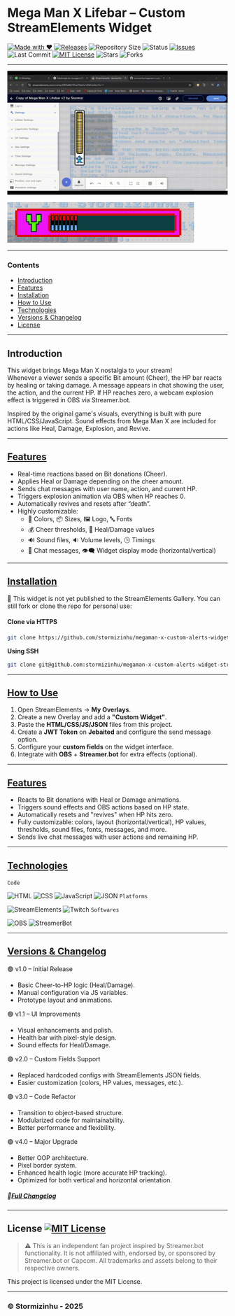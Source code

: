 # Mega Man X Lifebar – Custom StreamElements Widget  
[![Made with ❤️](https://img.shields.io/badge/Made%20with-%E2%9D%A4-blue)](https://beacons.ai/stormizinhu) [![Releases](https://img.shields.io/github/v/release/stormizinhu/megaman-x-custom-alerts-widget-stream-elements?label=Releases)](https://github.com/stormizinhu/megaman-x-custom-alerts-widget-stream-elements/releases) ![Repository Size](https://img.shields.io/github/repo-size/stormizinhu/megaman-x-custom-alerts-widget-stream-elements) ![Status](https://img.shields.io/badge/status-WIP-orange) [![Issues](https://img.shields.io/github/issues/stormizinhu/megaman-x-custom-alerts-widget-stream-elements?label=Issues)](https://github.com/stormizinhu/megaman-x-custom-alerts-widget-stream-elements/issues)  
![Last Commit](https://img.shields.io/github/last-commit/stormizinhu/megaman-x-custom-alerts-widget-stream-elements) [![MIT License](https://img.shields.io/badge/license-MIT-brightgreen.svg)](LICENSE) ![Stars](https://img.shields.io/github/stars/stormizinhu/megaman-x-custom-alerts-widget-stream-elements?style=social) ![Forks](https://img.shields.io/github/forks/stormizinhu/megaman-x-custom-alerts-widget-stream-elements)

---

![Vertical Demo](https://raw.githubusercontent.com/stormizinhu/megaman-x-lifebar-custom-widget-stream-elements/refs/heads/main/src/img/vertical.gif) 

![Horizontal Demo](https://raw.githubusercontent.com/stormizinhu/megaman-x-lifebar-custom-widget-stream-elements/refs/heads/main/src/img/horizontal.png)

---

### Contents
- [Introduction](#introduction)
- [Features](#features)
- [Installation](#installation)
- [How to Use](#how-to-use)
- [Technologies](#technologies)
- [Versions & Changelog](#versions-&-changelog)
- [License](#license)

---

## Introduction  
This widget brings Mega Man X nostalgia to your stream!  
Whenever a viewer sends a specific Bit amount (Cheer), the HP bar reacts by healing or taking damage. A message appears in chat showing the user, the action, and the current HP. If HP reaches zero, a webcam explosion effect is triggered in OBS via Streamer.bot.

Inspired by the original game's visuals, everything is built with pure HTML/CSS/JavaScript. Sound effects from Mega Man X are included for actions like Heal, Damage, Explosion, and Revive.

---
## [Features](#contents)

- Real-time reactions based on Bit donations (Cheer).
- Applies Heal or Damage depending on the cheer amount.
- Sends chat messages with user name, action, and current HP.
- Triggers explosion animation via OBS when HP reaches 0.
- Automatically revives and resets after “death”.
- Highly customizable:
  - 🎨 Colors, 📦 Sizes, 🖼️ Logo, 🔤 Fonts  
  - 💰 Cheer thresholds, 💊 Heal/Damage values  
  - 🔊 Sound files, 🔉 Volume levels, 🕒 Timings  
  - 💬 Chat messages, 👁️‍🗨️ Widget display mode (horizontal/vertical)

---

## [Installation](#contents)
📢 This widget is not yet published to the StreamElements Gallery. You can still fork or clone the repo for personal use:

#### Clone via HTTPS
```bash
git clone https://github.com/stormizinhu/megaman-x-custom-alerts-widget-stream-elements.git
```

**Using SSH**
```bash
git clone git@github.com:stormizinhu/megaman-x-custom-alerts-widget-stream-elements.git
```
---

## [How to Use](#contents)

1. Open StreamElements → **My Overlays**.
2. Create a new Overlay and add a **"Custom Widget"**.
3. Paste the **HTML/CSS/JS/JSON** files from this project.
4. Create a **JWT Token** on **Jebaited** and configure the send message option.
5. Configure your **custom fields** on the widget interface.
6. Integrate with **OBS** + **Streamer.bot** for extra effects (optional).

---

## [Features](#contents)
- Reacts to Bit donations with Heal or Damage animations.
- Triggers sound effects and OBS actions based on HP state.
- Automatically resets and "revives" when HP hits zero.
- Fully customizable: colors, layout (horizontal/vertical), HP values, thresholds, sound files, fonts, messages, and more.
- Sends live chat messages with user actions and remaining HP.

---

## [Technologies](#contents)
``Code``

![HTML](https://img.shields.io/badge/HTML-5-orange?logo=html5) ![CSS](https://img.shields.io/badge/CSS-3-blue?logo=css3) ![JavaScript](https://img.shields.io/badge/JavaScript-ES6-yellow?logo=javascript) ![JSON](https://img.shields.io/badge/JSON-grey?logo=json)
``Platforms``

![StreamElements](https://img.shields.io/badge/StreamElements-darkgreen?logo=streamelements) ![Twitch](https://img.shields.io/badge/Twitch-purple?logo=twitch)
``Softwares``

![OBS](https://img.shields.io/badge/OBS-black?logo=obsstudio) ![StreamerBot](https://img.shields.io/badge/StreamerBot-cyan?logo=streamerbot)

---

## [Versions & Changelog](#contents)

🟢 v1.0 – Initial Release
- Basic Cheer-to-HP logic (Heal/Damage).
- Manual configuration via JS variables.
- Prototype layout and animations.

🟢 v1.1 – UI Improvements
- Visual enhancements and polish.
- Health bar with pixel-style design.
- Sound effects for Heal/Damage.

🟢 v2.0 – Custom Fields Support
- Replaced hardcoded configs with StreamElements JSON fields.
- Easier customization (colors, HP values, messages, etc.).

🟢 v3.0 – Code Refactor
- Transition to object-based structure.
- Modularized code for maintainability.
- Better performance and flexibility.

🟢 v4.0 – Major Upgrade
- Better OOP architecture.
- Pixel border system.
- Enhanced health logic (more accurate HP tracking).
- Optimized for both vertical and horizontal orientation.


##### 📄[Full Changelog](./CHANGELOG.md)


---

## License [![MIT License](https://img.shields.io/badge/license-MIT-brightgreen.svg)](LICENSE)

> ⚠️ This is an independent fan project inspired by Streamer.bot functionality.
> It is not affiliated with, endorsed by, or sponsored by Streamer.bot or Capcom.
> All trademarks and assets belong to their respective owners.

This project is licensed under the MIT License. 

---

### © Stormizinhu - 2025